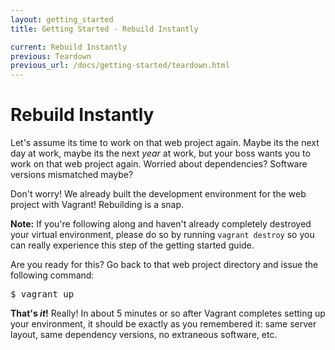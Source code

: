 ```yaml
---
layout: getting_started
title: Getting Started - Rebuild Instantly

current: Rebuild Instantly
previous: Teardown
previous_url: /docs/getting-started/teardown.html
---
```

# Rebuild Instantly

Let's assume its time to work on that web project again. Maybe
its the next day at work, maybe its the next _year_ at work, but
your boss wants you to work on that web project again. Worried
about dependencies? Software versions mismatched maybe?

Don't worry! We already built the development environment for the web
project with Vagrant! Rebuilding is a snap.

**Note:** If you're following along and haven't already completely
destroyed your virtual environment, please do so by running
`vagrant destroy` so you can really experience this step of the
getting started guide.

Are you ready for this? Go back to that web project directory
and issue the following command:

<pre>
$ vagrant up
</pre>

**That's _it_!** Really! In about 5 minutes or so after Vagrant
completes setting up your environment, it should be exactly as
you remembered it: same server layout, same dependency versions,
no extraneous software, etc.
